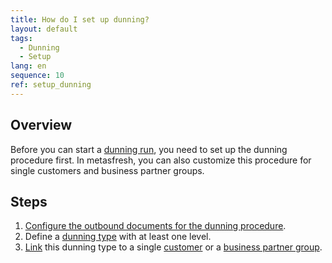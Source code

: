 ```yaml
---
title: How do I set up dunning?
layout: default
tags:
  - Dunning
  - Setup
lang: en
sequence: 10
ref: setup_dunning
---
```


## Overview
Before you can start a [dunning run](Dunning_Run), you need to set up the dunning procedure first. In metasfresh, you can also customize this procedure for single customers and business partner groups.

## Steps
1. [Configure the outbound documents for the dunning procedure](Outbound_Documents_Config_Dunning).
1. Define a [dunning type](Define_Dunning_Type) with at least one level.
1. [Link](link_dunning_type_to_partner) this dunning type to a single [customer](New_business_partner_customer) or a [business partner group](New_Business_Partner_Group).
